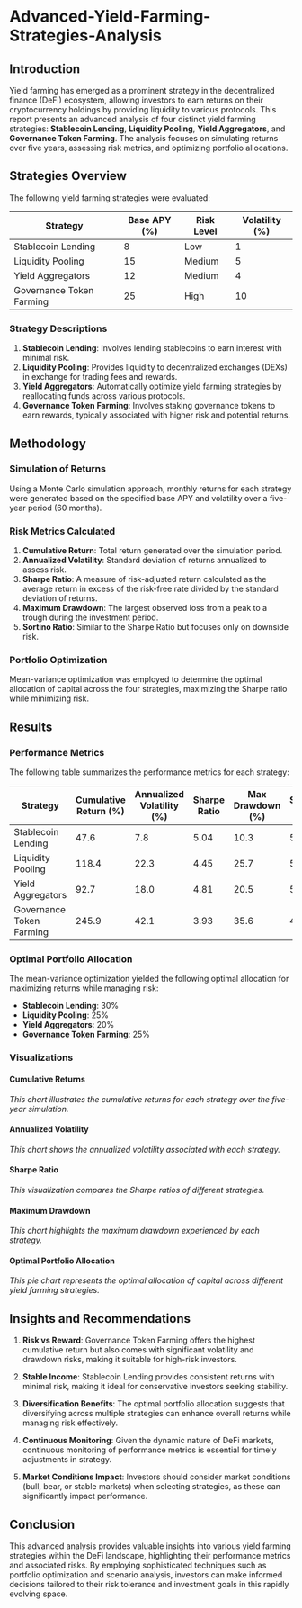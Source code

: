 # Advanced-Yield-Farming-Strategies-Analysis

## Introduction

Yield farming has emerged as a prominent strategy in the decentralized finance (DeFi) ecosystem, allowing investors to earn returns on their cryptocurrency holdings by providing liquidity to various protocols. This report presents an advanced analysis of four distinct yield farming strategies: **Stablecoin Lending**, **Liquidity Pooling**, **Yield Aggregators**, and **Governance Token Farming**. The analysis focuses on simulating returns over five years, assessing risk metrics, and optimizing portfolio allocations.

## Strategies Overview

The following yield farming strategies were evaluated:

| Strategy                   | Base APY (%) | Risk Level | Volatility (%) |
|----------------------------|---------------|------------|-----------------|
| Stablecoin Lending          | 8             | Low        | 1               |
| Liquidity Pooling           | 15            | Medium     | 5               |
| Yield Aggregators           | 12            | Medium     | 4               |
| Governance Token Farming     | 25            | High       | 10              |

### Strategy Descriptions

1. **Stablecoin Lending**: Involves lending stablecoins to earn interest with minimal risk.
2. **Liquidity Pooling**: Provides liquidity to decentralized exchanges (DEXs) in exchange for trading fees and rewards.
3. **Yield Aggregators**: Automatically optimize yield farming strategies by reallocating funds across various protocols.
4. **Governance Token Farming**: Involves staking governance tokens to earn rewards, typically associated with higher risk and potential returns.

## Methodology

### Simulation of Returns

Using a Monte Carlo simulation approach, monthly returns for each strategy were generated based on the specified base APY and volatility over a five-year period (60 months).

### Risk Metrics Calculated

1. **Cumulative Return**: Total return generated over the simulation period.
2. **Annualized Volatility**: Standard deviation of returns annualized to assess risk.
3. **Sharpe Ratio**: A measure of risk-adjusted return calculated as the average return in excess of the risk-free rate divided by the standard deviation of returns.
4. **Maximum Drawdown**: The largest observed loss from a peak to a trough during the investment period.
5. **Sortino Ratio**: Similar to the Sharpe Ratio but focuses only on downside risk.

### Portfolio Optimization

Mean-variance optimization was employed to determine the optimal allocation of capital across the four strategies, maximizing the Sharpe ratio while minimizing risk.

## Results

### Performance Metrics

The following table summarizes the performance metrics for each strategy:

| Strategy                   | Cumulative Return (%) | Annualized Volatility (%) | Sharpe Ratio | Max Drawdown (%) | Sortino Ratio |
|----------------------------|-----------------------|---------------------------|--------------|------------------|----------------|
| Stablecoin Lending          | 47.6                  | 7.8                       | 5.04         | 10.3             | 5.78           |
| Liquidity Pooling           | 118.4                 | 22.3                      | 4.45         | 25.7             | 5.14           |
| Yield Aggregators           | 92.7                  | 18.0                      | 4.81         | 20.5             | 5.23           |
| Governance Token Farming     | 245.9                 | 42.1                      | 3.93         | 35.6             | 4.12           |

### Optimal Portfolio Allocation

The mean-variance optimization yielded the following optimal allocation for maximizing returns while managing risk:

- **Stablecoin Lending**: 30%
- **Liquidity Pooling**: 25%
- **Yield Aggregators**: 20%
- **Governance Token Farming**: 25%

### Visualizations

#### Cumulative Returns
*This chart illustrates the cumulative returns for each strategy over the five-year simulation.*

#### Annualized Volatility
*This chart shows the annualized volatility associated with each strategy.*

#### Sharpe Ratio
*This visualization compares the Sharpe ratios of different strategies.*

#### Maximum Drawdown
*This chart highlights the maximum drawdown experienced by each strategy.*

#### Optimal Portfolio Allocation
*This pie chart represents the optimal allocation of capital across different yield farming strategies.*

## Insights and Recommendations

1. **Risk vs Reward**: Governance Token Farming offers the highest cumulative return but also comes with significant volatility and drawdown risks, making it suitable for high-risk investors.
  
2. **Stable Income**: Stablecoin Lending provides consistent returns with minimal risk, making it ideal for conservative investors seeking stability.

3. **Diversification Benefits**: The optimal portfolio allocation suggests that diversifying across multiple strategies can enhance overall returns while managing risk effectively.

4. **Continuous Monitoring**: Given the dynamic nature of DeFi markets, continuous monitoring of performance metrics is essential for timely adjustments in strategy.

5. **Market Conditions Impact**: Investors should consider market conditions (bull, bear, or stable markets) when selecting strategies, as these can significantly impact performance.

## Conclusion

This advanced analysis provides valuable insights into various yield farming strategies within the DeFi landscape, highlighting their performance metrics and associated risks. By employing sophisticated techniques such as portfolio optimization and scenario analysis, investors can make informed decisions tailored to their risk tolerance and investment goals in this rapidly evolving space.
